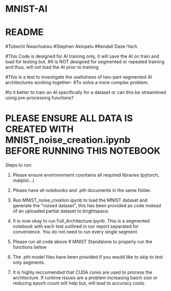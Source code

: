 # MNIST-AI
# **README**
#Tobechi Nwachukwu
#Stephen Akinpelu 
#Kendall Daze-Yach

#This Code is designed for AI training only, it will save the AI on train and load for testing but,
#It is NOT designed for segmented or repeated training and thus, will not load the AI prior to training

#This is a test to investigate the usefulness of two-part segmented AI architectures working together-
#To solve a more complex problem.

#Is it better to train an AI specifically for a dataset or can this be streamlined using pre-processing functions?

# **PLEASE ENSURE ALL DATA IS CREATED WITH MNIST_noise_creation.ipynb BEFORE RUNNING THIS NOTEBOOK**

Steps to run:

1. Please ensure environmment coontains all required libraries (pytorch, matplot...)

2. Please have all notebooks and .pth documents in the same folder.

3. Run MNIST_noise_creation.ipynb to load the MNIST dataset and generate the "noised dataset", this has been provided as code instead of an uploaded partial dataset to brightspace.

4. It is now okay to run Full_Architecture.ipynb. This is a segmented notebook with each test outlined in our report separated for convenience. You do not need to run every single segment.

5. Please run all code above # MNIST Standalone to properly run the functions below

6. The .pth model files have been provided if you would like to skip to test only segments.  

7. It is highly reccomended that CUDA cores are used to process the architecture. If runtime issues are a problem increasing batch size or reducing epoch count will help but, will lead to accuracy costs.
